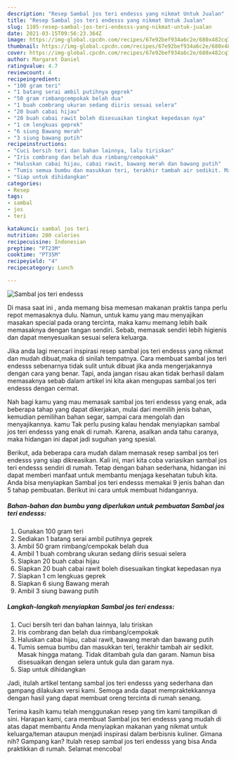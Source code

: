 ```yaml
---
description: "Resep Sambal jos teri endesss yang nikmat Untuk Jualan"
title: "Resep Sambal jos teri endesss yang nikmat Untuk Jualan"
slug: 1105-resep-sambal-jos-teri-endesss-yang-nikmat-untuk-jualan
date: 2021-03-15T09:56:23.364Z
image: https://img-global.cpcdn.com/recipes/67e92bef934a6c2e/680x482cq70/sambal-jos-teri-endesss-foto-resep-utama.jpg
thumbnail: https://img-global.cpcdn.com/recipes/67e92bef934a6c2e/680x482cq70/sambal-jos-teri-endesss-foto-resep-utama.jpg
cover: https://img-global.cpcdn.com/recipes/67e92bef934a6c2e/680x482cq70/sambal-jos-teri-endesss-foto-resep-utama.jpg
author: Margaret Daniel
ratingvalue: 4.7
reviewcount: 4
recipeingredient:
- "100 gram teri"
- "1 batang serai ambil putihnya geprek"
- "50 gram rimbangcempokak belah dua"
- "1 buah combrang ukuran sedang diiris sesuai selera"
- "20 buah cabai hijau"
- "20 buah cabai rawit boleh disesuaikan tingkat kepedasan nya"
- "1 cm lengkuas geprek"
- "6 siung Bawang merah"
- "3 siung bawang putih"
recipeinstructions:
- "Cuci bersih teri dan bahan lainnya, lalu tiriskan"
- "Iris combrang dan belah dua rimbang/cempokak"
- "Haluskan cabai hijau, cabai rawit, bawang merah dan bawang putih"
- "Tumis semua bumbu dan masukkan teri, terakhir tambah air sedikit. Masak hingga matang. Tidak ditambah gula dan garam. Namun bisa disesuaikan dengan selera untuk gula dan garam nya."
- "Siap untuk dihidangkan"
categories:
- Resep
tags:
- sambal
- jos
- teri

katakunci: sambal jos teri 
nutrition: 280 calories
recipecuisine: Indonesian
preptime: "PT23M"
cooktime: "PT35M"
recipeyield: "4"
recipecategory: Lunch

---
```



![Sambal jos teri endesss](https://img-global.cpcdn.com/recipes/67e92bef934a6c2e/680x482cq70/sambal-jos-teri-endesss-foto-resep-utama.jpg)

Di masa  saat ini , anda memang bisa memesan makanan praktis tanpa perlu repot memasaknya dulu. Namun, untuk kamu yang mau menyajikan masakan special pada orang tercinta, maka kamu memang lebih baik memasaknya dengan tangan sendiri. Sebab, memasak sendiri lebih higienis dan dapat menyesuaikan sesuai selera keluarga.

Jika anda lagi mencari inspirasi resep sambal jos teri endesss yang nikmat dan mudah dibuat,maka di sinilah tempatnya. Cara membuat sambal jos teri endesss  sebenarnya tidak sulit untuk dibuat jika anda mengerjakannya dengan cara yang benar. Tapi, anda jangan risau akan tidak berhasil dalam memasaknya 
sebab dalam artikel ini kita akan mengupas sambal jos teri endesss dengan cermat.  



Nah bagi kamu yang mau memasak sambal jos teri endesss yang enak, ada beberapa tahap yang dapat dikerjakan, mulai dari memilih jenis bahan, kemudian pemilihan bahan segar, sampai cara mengolah dan menyajikannya. kamu Tak perlu pusing kalau hendak menyiapkan sambal jos teri endesss yang enak di rumah. Karena, asalkan anda  tahu caranya, maka hidangan ini dapat jadi suguhan yang spesial.

Berikut, ada beberapa cara mudah dalam memasak resep sambal jos teri endesss yang siap dikreasikan. Kali ini, mari kita coba variasikan sambal jos teri endesss sendiri di rumah. Tetap dengan bahan sederhana, hidangan ini dapat memberi manfaat untuk membantu menjaga kesehatan tubuh kita. Anda bisa menyiapkan Sambal jos teri endesss memakai 9 jenis bahan dan 5 tahap pembuatan. Berikut ini cara untuk membuat hidangannya.

<!--inarticleads1-->

##### Bahan-bahan dan bumbu yang diperlukan untuk pembuatan Sambal jos teri endesss:

1. Gunakan 100 gram teri
1. Sediakan 1 batang serai ambil putihnya geprek
1. Ambil 50 gram rimbang/cempokak belah dua
1. Ambil 1 buah combrang ukuran sedang diiris sesuai selera
1. Siapkan 20 buah cabai hijau
1. Siapkan 20 buah cabai rawit boleh disesuaikan tingkat kepedasan nya
1. Siapkan 1 cm lengkuas geprek
1. Siapkan 6 siung Bawang merah
1. Ambil 3 siung bawang putih




<!--inarticleads2-->

##### Langkah-langkah menyiapkan Sambal jos teri endesss:

1. Cuci bersih teri dan bahan lainnya, lalu tiriskan
1. Iris combrang dan belah dua rimbang/cempokak
1. Haluskan cabai hijau, cabai rawit, bawang merah dan bawang putih
1. Tumis semua bumbu dan masukkan teri, terakhir tambah air sedikit. Masak hingga matang. Tidak ditambah gula dan garam. Namun bisa disesuaikan dengan selera untuk gula dan garam nya.
1. Siap untuk dihidangkan




Jadi, itulah artikel tentang  sambal jos teri endesss  yang sederhana dan gampang dilakukan versi kami. Semoga anda dapat mempraktekkannya dengan hasil yang dapat membuat oreng tercinta di rumah senang. 

Terima kasih kamu telah menggunakan resep yang tim kami tampilkan di sini. Harapan kami, cara membuat  Sambal jos teri endesss yang mudah di atas dapat membantu Anda menyiapkan makanan yang nikmat untuk keluarga/teman ataupun menjadi inspirasi dalam berbisnis kuliner. Gimana nih? Gampang kan? Itulah resep sambal jos teri endesss yang bisa Anda praktikkan di rumah. Selamat mencoba!

